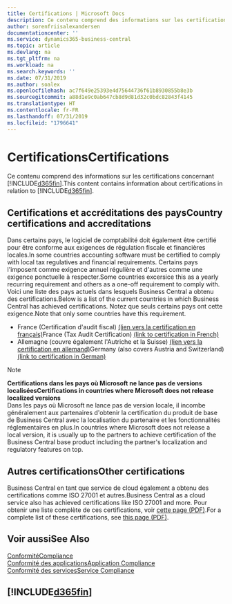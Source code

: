 ```yaml
---
title: Certifications | Microsoft Docs
description: Ce contenu comprend des informations sur les certifications concernant Business Central.
author: sorenfriisalexandersen
documentationcenter: ''
ms.service: dynamics365-business-central
ms.topic: article
ms.devlang: na
ms.tgt_pltfrm: na
ms.workload: na
ms.search.keywords: ''
ms.date: 07/31/2019
ms.author: soalex
ms.openlocfilehash: ac7f649e25393e4d75644736f61b8930855b8e3b
ms.sourcegitcommit: a88d1e9c0ab647cb8d9d81d32c0bdc82843f4145
ms.translationtype: HT
ms.contentlocale: fr-FR
ms.lasthandoff: 07/31/2019
ms.locfileid: "1796641"
---
```

# <a name="certifications"></a><span data-ttu-id="0c8bf-103">Certifications</span><span class="sxs-lookup"><span data-stu-id="0c8bf-103">Certifications</span></span>  
<span data-ttu-id="0c8bf-104">Ce contenu comprend des informations sur les certifications concernant [!INCLUDE[d365fin](../includes/d365fin_md.md)].</span><span class="sxs-lookup"><span data-stu-id="0c8bf-104">This content contains information about certifications in relation to [!INCLUDE[d365fin](../includes/d365fin_md.md)].</span></span>  

## <a name="country-certifications-and-accreditations"></a><span data-ttu-id="0c8bf-105">Certifications et accréditations des pays</span><span class="sxs-lookup"><span data-stu-id="0c8bf-105">Country certifications and accreditations</span></span>
<span data-ttu-id="0c8bf-106">Dans certains pays, le logiciel de comptabilité doit également être certifié pour être conforme aux exigences de régulation fiscale et financières locales.</span><span class="sxs-lookup"><span data-stu-id="0c8bf-106">In some countries accounting software must be certified to comply with local tax regulatives and financial requirements.</span></span> <span data-ttu-id="0c8bf-107">Certains pays l'imposent comme exigence annuel régulière et d'autres comme une exigence ponctuelle à respecter.</span><span class="sxs-lookup"><span data-stu-id="0c8bf-107">Some countries excersice this as a yearly recurring requirement and others as a one-off requirement to comply with.</span></span> <span data-ttu-id="0c8bf-108">Voici une liste des pays actuels dans lesquels Business Central a obtenu des certifications.</span><span class="sxs-lookup"><span data-stu-id="0c8bf-108">Below is a list of the current countries in which Business Central has achieved certifications.</span></span> <span data-ttu-id="0c8bf-109">Notez que seuls certains pays ont cette exigence.</span><span class="sxs-lookup"><span data-stu-id="0c8bf-109">Note that only some countries have this requirement.</span></span>  
- <span data-ttu-id="0c8bf-110">France (Certification d'audit fiscal) [(lien vers la certification en français)](https://certificates.infocert.org/certificates/CERTIF-07-181-R16.pdf)</span><span class="sxs-lookup"><span data-stu-id="0c8bf-110">France (Tax Audit Certification) [(link to certification in French)](https://certificates.infocert.org/certificates/CERTIF-07-181-R16.pdf)</span></span> 
- <span data-ttu-id="0c8bf-111">Allemagne (couvre également l'Autriche et la Suisse) [(lien vers la certification en allemand)](https://www.bdo.de/de-de/themen/softwarebescheinungen/bdo/microsoft-dynamics-365-business-central)</span><span class="sxs-lookup"><span data-stu-id="0c8bf-111">Germany (also covers Austria and Switzerland) [(link to certification in German)](https://www.bdo.de/de-de/themen/softwarebescheinungen/bdo/microsoft-dynamics-365-business-central)</span></span>

> [!NOTE]  
>  <span data-ttu-id="0c8bf-112">**Certifications dans les pays où Microsoft ne lance pas de versions localisées**</span><span class="sxs-lookup"><span data-stu-id="0c8bf-112">**Certifications in countries where Microsoft does not release localized versions**</span></span>  
> <span data-ttu-id="0c8bf-113">Dans les pays où Microsoft ne lance pas de version locale, il incombe généralement aux partenaires d'obtenir la certification du produit de base de Business Central avec la localisation du partenaire et les fonctionnalités réglementaires en plus.</span><span class="sxs-lookup"><span data-stu-id="0c8bf-113">In countries where Microsoft does not release a local version, it is usually up to the partners to achieve certification of the Business Central base product including the partner's localization and regulatory features on top.</span></span>

## <a name="other-certifications"></a><span data-ttu-id="0c8bf-114">Autres certifications</span><span class="sxs-lookup"><span data-stu-id="0c8bf-114">Other certifications</span></span>  
<span data-ttu-id="0c8bf-115">Business Central en tant que service de cloud également a obtenu des certifications comme ISO 27001 et autres.</span><span class="sxs-lookup"><span data-stu-id="0c8bf-115">Business Central as a cloud service also has achieved certifications like ISO 27001 and more.</span></span> <span data-ttu-id="0c8bf-116">Pour obtenir une liste complète de ces certifications, voir [cette page (PDF)](https://aka.ms/d365-compliance-list).</span><span class="sxs-lookup"><span data-stu-id="0c8bf-116">For a complete list of these certifications, see [this page (PDF)](https://aka.ms/d365-compliance-list).</span></span>

## <a name="see-also"></a><span data-ttu-id="0c8bf-117">Voir aussi</span><span class="sxs-lookup"><span data-stu-id="0c8bf-117">See Also</span></span>  
[<span data-ttu-id="0c8bf-118">Conformité</span><span class="sxs-lookup"><span data-stu-id="0c8bf-118">Compliance</span></span>](compliance-overview.md)  
[<span data-ttu-id="0c8bf-119">Conformité des applications</span><span class="sxs-lookup"><span data-stu-id="0c8bf-119">Application Compliance</span></span>](compliance-application-compliance.md)  
[<span data-ttu-id="0c8bf-120">Conformité des services</span><span class="sxs-lookup"><span data-stu-id="0c8bf-120">Service Compliance</span></span>](compliance-service-compliance.md)  

 ## [!INCLUDE[d365fin](../includes/free_trial_md.md)]  
 
